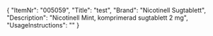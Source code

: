 {
  "ItemNr": "005059",
  "Title": "test",
  "Brand": "Nicotinell Sugtablett",
  "Description": "Nicotinell Mint, komprimerad sugtablett 2 mg",
  "UsageInstructions": ""
}